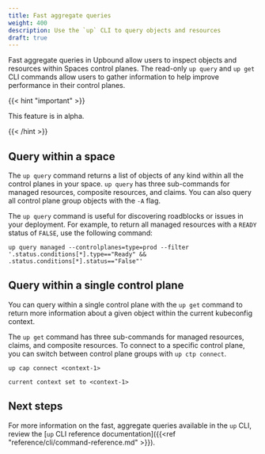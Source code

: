 ```yaml
---
title: Fast aggregate queries
weight: 400
description: Use the `up` CLI to query objects and resources
draft: true
---
```

<!-- vale write-good.TooWordy = NO -->
<!-- ignore "aggregate" -->

Fast aggregate queries in Upbound allow users to inspect objects and resources within Spaces control planes. The read-only `up query` and `up get` CLI commands allow users to gather information to help improve performance in their control planes.

{{< hint "important" >}}

This feature is in alpha.

{{< /hint >}}

## Query within a space

The `up query` command returns a list of objects of any kind within all the control planes in your space.  `up query` has three sub-commands for managed resources, composite resources, and claims. You can also query all control plane group objects with the `-A` flag.

The `up query` command is useful for discovering roadblocks or issues in your deployment. For example, to return all managed resources with a `READY` status of `FALSE`, use the following command:

```shell
up query managed --controlplanes=type=prod --filter '.status.conditions[*].type=="Ready" && .status.conditions[*].status=="False"'
```

## Query within a single control plane

You can query within a single control plane with the `up get` command to return more information about a given object within the current kubeconfig context.

The `up get` command has three sub-commands for managed resources, claims, and composite resources. To connect to a specific control plane, you can switch between control plane groups with `up ctp connect`.

```shell
up cap connect <context-1>

current context set to <context-1>
```

## Next steps

For more information on the fast, aggregate queries available in the `up` CLI, review the [`up` CLI reference documentation]({{<ref "reference/cli/command-reference.md" >}}).

<!-- ignore "aggregate" -->
<!-- vale write-good.TooWordy = YES -->
